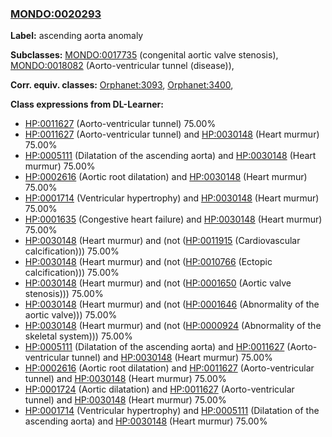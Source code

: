
### [MONDO:0020293](http://purl.obolibrary.org/obo/MONDO_0020293)
**Label:** ascending aorta anomaly

**Subclasses:** [MONDO:0017735](http://purl.obolibrary.org/obo/MONDO_0017735) (congenital aortic valve stenosis), [MONDO:0018082](http://purl.obolibrary.org/obo/MONDO_0018082) (Aorto-ventricular tunnel (disease)), 

**Corr. equiv. classes:** [Orphanet:3093](http://www.orpha.net/ORDO/Orphanet_3093), [Orphanet:3400](http://www.orpha.net/ORDO/Orphanet_3400), 

**Class expressions from DL-Learner:**

- [HP:0011627](http://purl.obolibrary.org/obo/HP_0011627) (Aorto-ventricular tunnel) 75.00%
- [HP:0011627](http://purl.obolibrary.org/obo/HP_0011627) (Aorto-ventricular tunnel) and [HP:0030148](http://purl.obolibrary.org/obo/HP_0030148) (Heart murmur) 75.00%
- [HP:0005111](http://purl.obolibrary.org/obo/HP_0005111) (Dilatation of the ascending aorta) and [HP:0030148](http://purl.obolibrary.org/obo/HP_0030148) (Heart murmur) 75.00%
- [HP:0002616](http://purl.obolibrary.org/obo/HP_0002616) (Aortic root dilatation) and [HP:0030148](http://purl.obolibrary.org/obo/HP_0030148) (Heart murmur) 75.00%
- [HP:0001714](http://purl.obolibrary.org/obo/HP_0001714) (Ventricular hypertrophy) and [HP:0030148](http://purl.obolibrary.org/obo/HP_0030148) (Heart murmur) 75.00%
- [HP:0001635](http://purl.obolibrary.org/obo/HP_0001635) (Congestive heart failure) and [HP:0030148](http://purl.obolibrary.org/obo/HP_0030148) (Heart murmur) 75.00%
- [HP:0030148](http://purl.obolibrary.org/obo/HP_0030148) (Heart murmur) and (not ([HP:0011915](http://purl.obolibrary.org/obo/HP_0011915) (Cardiovascular calcification))) 75.00%
- [HP:0030148](http://purl.obolibrary.org/obo/HP_0030148) (Heart murmur) and (not ([HP:0010766](http://purl.obolibrary.org/obo/HP_0010766) (Ectopic calcification))) 75.00%
- [HP:0030148](http://purl.obolibrary.org/obo/HP_0030148) (Heart murmur) and (not ([HP:0001650](http://purl.obolibrary.org/obo/HP_0001650) (Aortic valve stenosis))) 75.00%
- [HP:0030148](http://purl.obolibrary.org/obo/HP_0030148) (Heart murmur) and (not ([HP:0001646](http://purl.obolibrary.org/obo/HP_0001646) (Abnormality of the aortic valve))) 75.00%
- [HP:0030148](http://purl.obolibrary.org/obo/HP_0030148) (Heart murmur) and (not ([HP:0000924](http://purl.obolibrary.org/obo/HP_0000924) (Abnormality of the skeletal system))) 75.00%
- [HP:0005111](http://purl.obolibrary.org/obo/HP_0005111) (Dilatation of the ascending aorta) and [HP:0011627](http://purl.obolibrary.org/obo/HP_0011627) (Aorto-ventricular tunnel) and [HP:0030148](http://purl.obolibrary.org/obo/HP_0030148) (Heart murmur) 75.00%
- [HP:0002616](http://purl.obolibrary.org/obo/HP_0002616) (Aortic root dilatation) and [HP:0011627](http://purl.obolibrary.org/obo/HP_0011627) (Aorto-ventricular tunnel) and [HP:0030148](http://purl.obolibrary.org/obo/HP_0030148) (Heart murmur) 75.00%
- [HP:0001724](http://purl.obolibrary.org/obo/HP_0001724) (Aortic dilatation) and [HP:0011627](http://purl.obolibrary.org/obo/HP_0011627) (Aorto-ventricular tunnel) and [HP:0030148](http://purl.obolibrary.org/obo/HP_0030148) (Heart murmur) 75.00%
- [HP:0001714](http://purl.obolibrary.org/obo/HP_0001714) (Ventricular hypertrophy) and [HP:0005111](http://purl.obolibrary.org/obo/HP_0005111) (Dilatation of the ascending aorta) and [HP:0030148](http://purl.obolibrary.org/obo/HP_0030148) (Heart murmur) 75.00%



